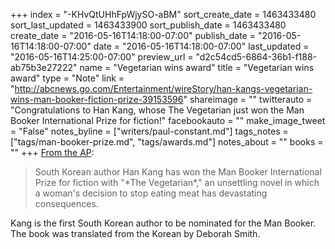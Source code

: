 +++
index = "-KHvQtUHhFpWjySO-aBM"
sort_create_date = 1463433480
sort_last_updated = 1463433900
sort_publish_date = 1463433480
create_date = "2016-05-16T14:18:00-07:00"
publish_date = "2016-05-16T14:18:00-07:00"
date = "2016-05-16T14:18:00-07:00"
last_updated = "2016-05-16T14:25:00-07:00"
preview_url = "d2c54cd5-6864-36b1-f188-ab75b3e27222"
name = "Vegetarian wins award"
title = "Vegetarian wins award"
type = "Note"
link = "http://abcnews.go.com/Entertainment/wireStory/han-kangs-vegetarian-wins-man-booker-fiction-prize-39153596"
shareimage = ""
twitterauto = "Congratulations to Han Kang, whose The Vegetarian just won the Man Booker International Prize for fiction!"
facebookauto = ""
make_image_tweet = "False"
notes_byline = ["writers/paul-constant.md"]
tags_notes = ["tags/man-booker-prize.md", "tags/awards.md"]
notes_about = ""
books = ""
+++
[From the AP](http://abcnews.go.com/Entertainment/wireStory/han-kangs-vegetarian-wins-man-booker-fiction-prize-39153596): 

<blockquote>South Korean author Han Kang has won the Man Booker International Prize for fiction with "*The Vegetarian*," an unsettling novel in which a woman's decision to stop eating meat has devastating consequences.</blockquote>

Kang is the first South Korean author to be nominated for the Man Booker. The book was translated from the Korean by Deborah Smith.